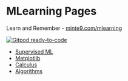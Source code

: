 # MLearning Pages

Learn and Remember - [minte9.com/mlearning](https://www.minte9.com/mlearning)

[![Gitpod ready-to-code](https://img.shields.io/badge/Gitpod-ready--to--code-blue?logo=gitpod)](https://gitpod.io/#https://github.com/minte9/mlearning-pages)

- [Supervised ML](./main/supervised-ml/) 
- [Matplotlib](./main/matplotlib/)
- [Calculus](./main/calculus/)
- [Algorithms](./main/algorithms/)
